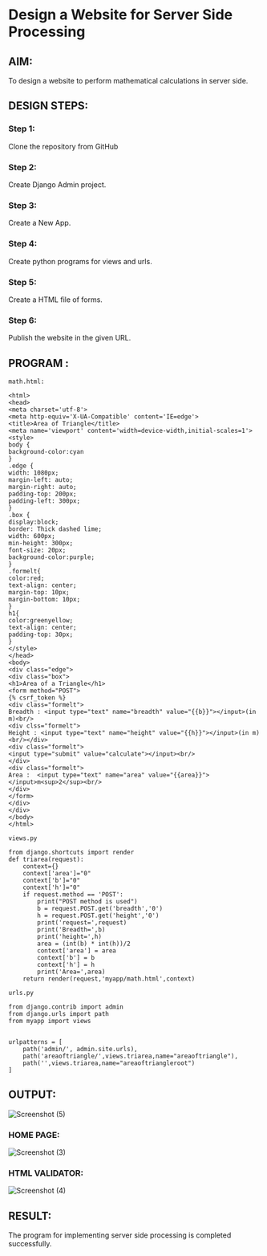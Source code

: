 # Design a Website for Server Side Processing

## AIM:
To design a website to perform mathematical calculations in server side.

## DESIGN STEPS:

### Step 1:

Clone the repository from GitHub

### Step 2:

Create Django Admin project.

### Step 3:

Create a New App.

### Step 4:

Create python programs for views and urls.

### Step 5:

Create a HTML file of forms.

### Step 6:

Publish the website in the given URL.

## PROGRAM :

```
math.html:

<html>
<head>
<meta charset='utf-8'>
<meta http-equiv='X-UA-Compatible' content='IE=edge'>
<title>Area of Triangle</title>
<meta name='viewport' content='width=device-width,initial-scales=1'>
<style>
body {
background-color:cyan
}
.edge {
width: 1080px;
margin-left: auto;
margin-right: auto;
padding-top: 200px;
padding-left: 300px;
}
.box {
display:block;
border: Thick dashed lime;
width: 600px;
min-height: 300px;
font-size: 20px;
background-color:purple;
}
.formelt{
color:red;
text-align: center;
margin-top: 10px;
margin-bottom: 10px;
}
h1{
color:greenyellow;
text-align: center;
padding-top: 30px;
}
</style>
</head>
<body>
<div class="edge">
<div class="box">
<h1>Area of a Triangle</h1>
<form method="POST">
{% csrf_token %}
<div class="formelt">
Breadth : <input type="text" name="breadth" value="{{b}}"></input>(in m)<br/>
<div clss="formelt">
Height : <input type="text" name="height" value="{{h}}"></input>(in m)<br/></div>
<div class="formelt">
<input type="submit" value="calculate"></input><br/>
</div>
<div class="formelt">
Area :  <input type="text" name="area" value="{{area}}"></input>m<sup>2</sup><br/>
</div>
</form>
</div>
</div>
</body>
</html>
```
```
views.py

from django.shortcuts import render
def triarea(request):
    context={}
    context['area']="0"
    context['b']="0"
    context['h']="0"
    if request.method == 'POST':
        print("POST method is used")
        b = request.POST.get('breadth','0')
        h = request.POST.get('height','0')
        print('request=',request)
        print('Breadth=',b)
        print('height=',h)
        area = (int(b) * int(h))/2
        context['area'] = area
        context['b'] = b
        context['h'] = h
        print('Area=',area)
    return render(request,'myapp/math.html',context) 
```

```
urls.py

from django.contrib import admin
from django.urls import path
from myapp import views


urlpatterns = [
    path('admin/', admin.site.urls),
    path('areaoftriangle/',views.triarea,name="areaoftriangle"),
    path('',views.triarea,name="areaoftriangleroot")
]
```

## OUTPUT:
![Screenshot (5)](https://github.com/Swetha733N/serversideprocessing/assets/122199934/84aad887-1981-47a7-bb9c-41a85d152913)


### HOME PAGE:
![Screenshot (3)](https://github.com/Swetha733N/serversideprocessing/assets/122199934/9d1f5115-2524-4914-845e-203d2408ee93)

### HTML VALIDATOR:
![Screenshot (4)](https://github.com/Swetha733N/serversideprocessing/assets/122199934/9823077a-df1c-48aa-aad5-942a592d8b00)


## RESULT:
The program for implementing server side processing is completed successfully.


